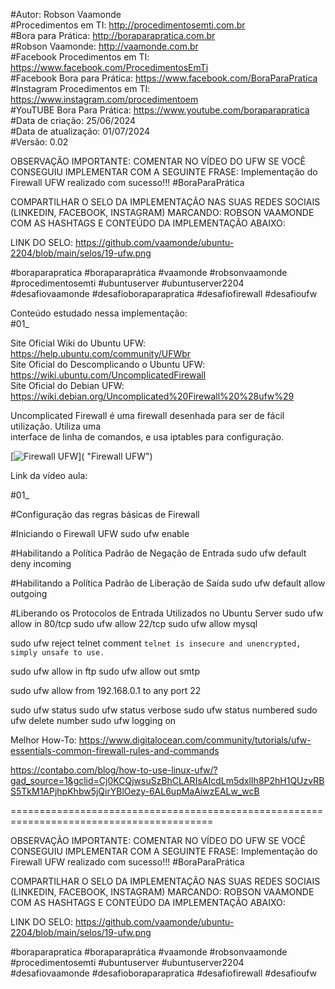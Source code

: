 #Autor: Robson Vaamonde<br>
#Procedimentos em TI: http://procedimentosemti.com.br<br>
#Bora para Prática: http://boraparapratica.com.br<br>
#Robson Vaamonde: http://vaamonde.com.br<br>
#Facebook Procedimentos em TI: https://www.facebook.com/ProcedimentosEmTi<br>
#Facebook Bora para Prática: https://www.facebook.com/BoraParaPratica<br>
#Instagram Procedimentos em TI: https://www.instagram.com/procedimentoem<br>
#YouTUBE Bora Para Prática: https://www.youtube.com/boraparapratica<br>
#Data de criação: 25/06/2024<br>
#Data de atualização: 01/07/2024<br>
#Versão: 0.02<br>

OBSERVAÇÃO IMPORTANTE: COMENTAR NO VÍDEO DO UFW SE VOCÊ CONSEGUIU IMPLEMENTAR COM 
A SEGUINTE FRASE: Implementação do Firewall UFW realizado com sucesso!!! #BoraParaPrática

COMPARTILHAR O SELO DA IMPLEMENTAÇÃO NAS SUAS REDES SOCIAIS (LINKEDIN, FACEBOOK, INSTAGRAM)
MARCANDO: ROBSON VAAMONDE COM AS HASHTAGS E CONTEÚDO DA IMPLEMENTAÇÃO ABAIXO: 

LINK DO SELO: https://github.com/vaamonde/ubuntu-2204/blob/main/selos/19-ufw.png

#boraparapratica #boraparaprática #vaamonde #robsonvaamonde #procedimentosemti #ubuntuserver 
#ubuntuserver2204 #desafiovaamonde #desafioboraparapratica #desafiofirewall #desafioufw

Conteúdo estudado nessa implementação:<br>
#01_ 

Site Oficial Wiki do Ubuntu UFW: https://help.ubuntu.com/community/UFWbr<br>
Site Oficial do Descomplicando o Ubuntu UFW: https://wiki.ubuntu.com/UncomplicatedFirewall<br>
Site Oficial do Debian UFW: https://wiki.debian.org/Uncomplicated%20Firewall%20%28ufw%29

Uncomplicated Firewall é uma firewall desenhada para ser de fácil utilização. Utiliza uma<br>
interface de linha de comandos, e usa iptables para configuração. 

[![Firewall UFW](http://img.youtube.com/vi//0.jpg)]( "Firewall UFW")

Link da vídeo aula: 

#01_ <br>

#Configuração das regras básicas de Firewall

#Iniciando o Firewall UFW
sudo ufw enable

#Habilitando a Política Padrão de Negação de Entrada
sudo ufw default deny incoming

#Habilitando a Política Padrão de Liberação de Saída
sudo ufw default allow outgoing

#Liberando os Protocolos de Entrada Utilizados no Ubuntu Server
sudo ufw allow in 80/tcp
sudo ufw allow 22/tcp
sudo ufw allow mysql

sudo ufw reject telnet comment `telnet is insecure and unencrypted, simply unsafe to use.`

sudo ufw allow in ftp
sudo ufw allow out smtp

sudo ufw allow from 192.168.0.1 to any port 22

sudo ufw status
sudo ufw status verbose
sudo ufw status numbered
sudo ufw delete number
sudo ufw logging on 

Melhor How-To: https://www.digitalocean.com/community/tutorials/ufw-essentials-common-firewall-rules-and-commands

https://contabo.com/blog/how-to-use-linux-ufw/?gad_source=1&gclid=Cj0KCQjwsuSzBhCLARIsAIcdLm5dxlIh8P2hH1QUzvRBS5TkM1APjhpKhbw5jQirYBlOezy-6AL6upMaAiwzEALw_wcB

=========================================================================================

OBSERVAÇÃO IMPORTANTE: COMENTAR NO VÍDEO DO UFW SE VOCÊ CONSEGUIU IMPLEMENTAR COM 
A SEGUINTE FRASE: Implementação do Firewall UFW realizado com sucesso!!! #BoraParaPrática

COMPARTILHAR O SELO DA IMPLEMENTAÇÃO NAS SUAS REDES SOCIAIS (LINKEDIN, FACEBOOK, INSTAGRAM)
MARCANDO: ROBSON VAAMONDE COM AS HASHTAGS E CONTEÚDO DA IMPLEMENTAÇÃO ABAIXO: 

LINK DO SELO: https://github.com/vaamonde/ubuntu-2204/blob/main/selos/19-ufw.png

#boraparapratica #boraparaprática #vaamonde #robsonvaamonde #procedimentosemti #ubuntuserver 
#ubuntuserver2204 #desafiovaamonde #desafioboraparapratica #desafiofirewall #desafioufw